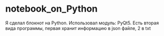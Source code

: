# notebook_on_Python
Я сделал блокнот на Python. Использовал модуль: PyQt5. Есть вторая вида программы, первая хранит информацию в json файле, 2 в txt
